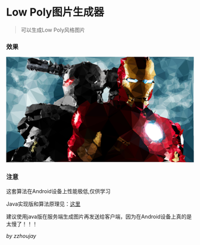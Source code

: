 # Low Poly图片生成器

> 可以生成Low Poly风格图片

### 效果

![](image/img.png)

### 注意

这套算法在Android设备上性能极低,仅供学习

Java实现版和算法原理见：[这里](https://github.com/zzhoujay/LowPoly)

建议使用java版在服务端生成图片再发送给客户端，因为在Android设备上真的是太慢了！！！

_by zzhoujay_
